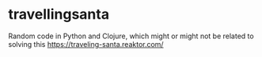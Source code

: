 # travellingsanta
Random code in Python and Clojure, which might or might not be related to solving this https://traveling-santa.reaktor.com/
